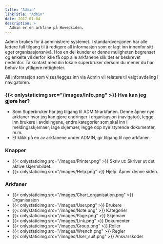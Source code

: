 ```yaml
---
title: "Admin"
linkTitle: "Admin"
date: 2017-01-04
description: >
  Admin er en arkfane på Hovedsiden.
---
```

Admin brukes for å administrere systemet. I standardversjonen har alle ledere full tilgang til å redigere all informasjon som er lagt inn innenfor sitt eget organisasjonsnivå. Hos en del kunder er denne muligheten begrenset og enkelte vil derfor ikke få opp alle arkfanene slik det er beskrevet nedenfor. Ta kontakt med din lokale superbruker dersom du mener du har behov for yttligere rettigheter.

All informasjon som vises/legges inn via Admin vil relatere til valgt avdeling i navigatoren.

### {{< onlystaticimg src="/images/Info.png" >}} Hva kan jeg gjøre her?
- Som Superbruker har jeg tilgang til ADMIN-arkfanen. Denne åpner nye arkfaner hvor jeg kan gjøre endringer i organisasjon (navigator), legge inn brukere i avdelingene, endre kategorier som skal inn i meldingsskjemaer, lage skjemaer, legge opp nye styrende dokumenter, m.m.
- Et klikk på en av arkfanene under ADMIN, gir tilgang til nye arkfaner.

### Knapper
- {{< onlystaticimg src="/images/Printer.png" >}} Skriv ut: Skriver ut det aktive skjermbildet.
- {{< onlystaticimg src="/images/Help.png" >}} Hjelp: Åpner denne siden.

### Arkfaner
- {{< onlystaticimg src="/images/Chart_organisation.png" >}} Organisasjon
- {{< onlystaticimg src="/images/User.png" >}} Brukere
- {{< onlystaticimg src="/images/Note.png" >}} Kategorier
- {{< onlystaticimg src="/images/Page.png" >}} Skjemaer
- {{< onlystaticimg src="/images/Link.png" >}} Dokumenter
- {{< onlystaticimg src="/images/Group.png" >}} Roller
- {{< onlystaticimg src="/images/Wrench.png" >}} Regler
- {{< onlystaticimg src="/images/User_suit.png" >}} Ansvarskoder